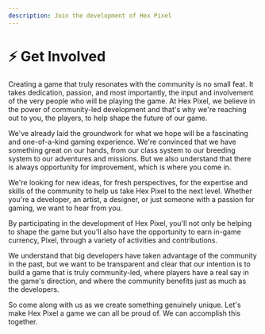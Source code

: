 ```yaml
---
description: Join the development of Hex Pixel
---
```


# ⚡ Get Involved

Creating a game that truly resonates with the community is no small feat. It takes dedication, passion, and most importantly, the input and involvement of the very people who will be playing the game. At Hex Pixel, we believe in the power of community-led development and that's why we're reaching out to you, the players, to help shape the future of our game.

We've already laid the groundwork for what we hope will be a fascinating and one-of-a-kind gaming experience. We're convinced that we have something great on our hands, from our class system to our breeding system to our adventures and missions. But we also understand that there is always opportunity for improvement, which is where you come in.

We're looking for new ideas, for fresh perspectives, for the expertise and skills of the community to help us take Hex Pixel to the next level. Whether you're a developer, an artist, a designer, or just someone with a passion for gaming, we want to hear from you.

By participating in the development of Hex Pixel, you'll not only be helping to shape the game but you'll also have the opportunity to earn in-game currency, Pixel, through a variety of activities and contributions.

We understand that big developers have taken advantage of the community in the past, but we want to be transparent and clear that our intention is to build a game that is truly community-led, where players have a real say in the game's direction, and where the community benefits just as much as the developers.&#x20;

So come along with us as we create something genuinely unique. Let's make Hex Pixel a game we can all be proud of. We can accomplish this together.
